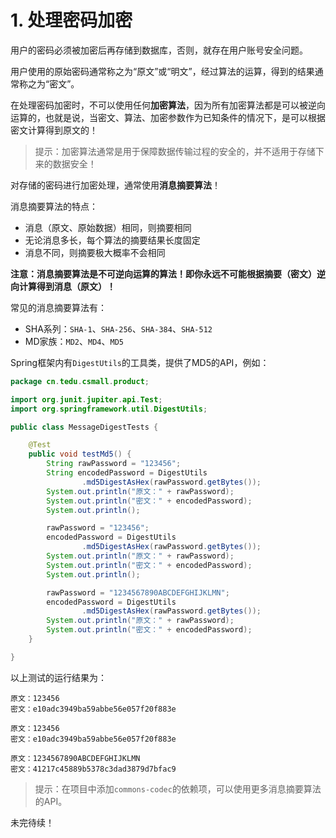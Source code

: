 # 1. 处理密码加密

用户的密码必须被加密后再存储到数据库，否则，就存在用户账号安全问题。

用户使用的原始密码通常称之为“原文”或“明文”，经过算法的运算，得到的结果通常称之为“密文”。

在处理密码加密时，不可以使用任何**加密算法**，因为所有加密算法都是可以被逆向运算的，也就是说，当密文、算法、加密参数作为已知条件的情况下，是可以根据密文计算得到原文的！

> 提示：加密算法通常是用于保障数据传输过程的安全的，并不适用于存储下来的数据安全！

对存储的密码进行加密处理，通常使用**消息摘要算法**！

消息摘要算法的特点：

- 消息（原文、原始数据）相同，则摘要相同
- 无论消息多长，每个算法的摘要结果长度固定
- 消息不同，则摘要极大概率不会相同

**注意：消息摘要算法是不可逆向运算的算法！即你永远不可能根据摘要（密文）逆向计算得到消息（原文）！**

常见的消息摘要算法有：

- SHA系列：`SHA-1`、`SHA-256`、`SHA-384`、`SHA-512`
- MD家族：`MD2`、`MD4`、`MD5`

Spring框架内有`DigestUtils`的工具类，提供了MD5的API，例如：

```java
package cn.tedu.csmall.product;

import org.junit.jupiter.api.Test;
import org.springframework.util.DigestUtils;

public class MessageDigestTests {

    @Test
    public void testMd5() {
        String rawPassword = "123456";
        String encodedPassword = DigestUtils
                .md5DigestAsHex(rawPassword.getBytes());
        System.out.println("原文：" + rawPassword);
        System.out.println("密文：" + encodedPassword);
        System.out.println();

        rawPassword = "123456";
        encodedPassword = DigestUtils
                .md5DigestAsHex(rawPassword.getBytes());
        System.out.println("原文：" + rawPassword);
        System.out.println("密文：" + encodedPassword);
        System.out.println();

        rawPassword = "1234567890ABCDEFGHIJKLMN";
        encodedPassword = DigestUtils
                .md5DigestAsHex(rawPassword.getBytes());
        System.out.println("原文：" + rawPassword);
        System.out.println("密文：" + encodedPassword);
    }

}
```

以上测试的运行结果为：

```
原文：123456
密文：e10adc3949ba59abbe56e057f20f883e

原文：123456
密文：e10adc3949ba59abbe56e057f20f883e

原文：1234567890ABCDEFGHIJKLMN
密文：41217c45889b5378c3dad3879d7bfac9
```

> 提示：在项目中添加`commons-codec`的依赖项，可以使用更多消息摘要算法的API。

未完待续！



